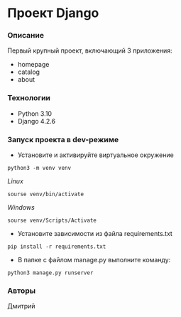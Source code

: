 # Проект Django
### Описание
Первый крупный проект, включающий 3 приложения:
- homepage
- catalog
- about
### Технологии
- Python 3.10
- Django 4.2.6
### Запуск проекта в dev-режиме
- Установите и активируйте виртуальное окружение
```
python3 -m venv venv
```
_Linux_
```
sourse venv/bin/activate
```
_Windows_
```
sourse venv/Scripts/Activate
``` 
- Установите зависимости из файла requirements.txt
```
pip install -r requirements.txt
``` 
- В папке с файлом manage.py выполните команду:
```
python3 manage.py runserver
```
### Авторы
Дмитрий
